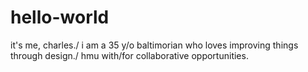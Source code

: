 # hello-world
it's me, charles./
i am a 35 y/o baltimorian who loves improving things through design./
hmu with/for collaborative opportunities.
